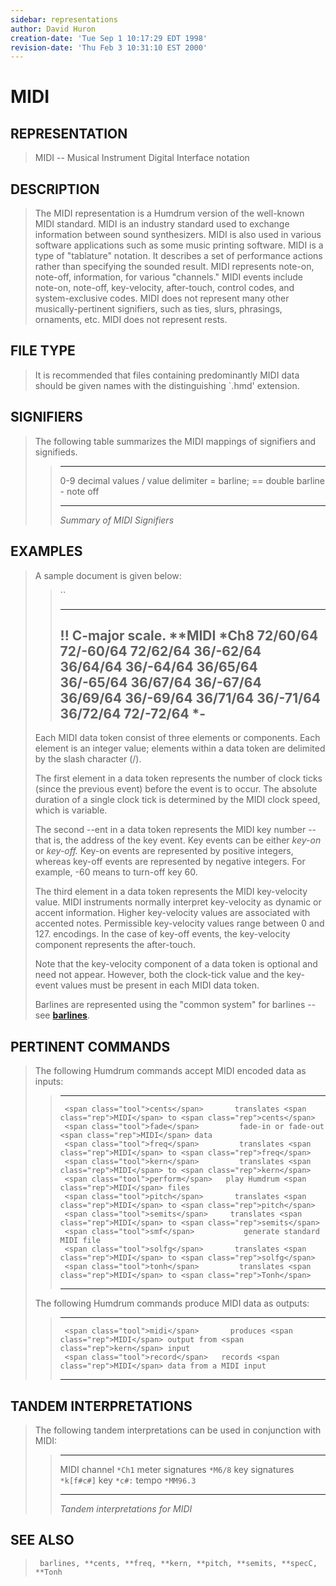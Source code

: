 ```yaml
---
sidebar: representations
author: David Huron
creation-date: 'Tue Sep 1 10:17:29 EDT 1998'
revision-date: 'Thu Feb 3 10:31:10 EST 2000'
---
```



MIDI
===============================

## REPRESENTATION ##

> <span class="rep">MIDI</span> \-- Musical Instrument Digital Interface notation

## DESCRIPTION ##

> The <span class="rep">MIDI</span> representation is a Humdrum version of the well-known
> MIDI standard. MIDI is an industry standard used to exchange
> information between sound synthesizers. MIDI is also used in various
> software applications such as some music printing software. MIDI is a
> type of \"tablature\" notation. It describes a set of performance
> actions rather than specifying the sounded result. MIDI represents
> note-on, note-off, information, for various \"channels.\" MIDI events
> include note-on, note-off, key-velocity, after-touch, control codes,
> and system-exclusive codes. MIDI does not represent many other
> musically-pertinent signifiers, such as ties, slurs, phrasings,
> ornaments, etc. MIDI does not represent rests.

## FILE TYPE ##

> It is recommended that files containing predominantly <span class="rep">MIDI</span> data
> should be given names with the distinguishing \`.hmd\' extension.

## SIGNIFIERS ##

> The following table summarizes the <span class="rep">MIDI</span> mappings of signifiers
> and signifieds.
>
> >   ----- ----------------------------
> >   0-9   decimal values
> >   /     value delimiter
> >   =     barline; == double barline
> >   \-    note off
> >   ----- ----------------------------
> >
> > *Summary of <span class="rep">MIDI</span> Signifiers*

## EXAMPLES ##

> A sample document is given below:
>
> > ``
> >
> >   --------------------
> >   !! C-major scale.
> >   \*\*MIDI
> >   \*Ch8
> >   72/60/64
> >   72/-60/64 72/62/64
> >   36/-62/64 36/64/64
> >   36/-64/64 36/65/64
> >   36/-65/64 36/67/64
> >   36/-67/64 36/69/64
> >   36/-69/64 36/71/64
> >   36/-71/64 36/72/64
> >   72/-72/64
> >   \*-
> >   --------------------
> >
> Each <span class="rep">MIDI</span> data token consist of three elements or components.
> Each element is an integer value; elements within a data token are
> delimited by the slash character (/).
>
> The first element in a data token represents the number of clock ticks
> (since the previous event) before the event is to occur. The absolute
> duration of a single clock tick is determined by the MIDI clock speed,
> which is variable.
>
> The second \--ent in a data token represents the MIDI key number \--
> that is, the address of the key event. Key events can be either
> *key-on* or *key-off.* Key-on events are represented by positive
> integers, whereas key-off events are represented by negative integers.
> For example, -60 means to turn-off key 60.
>
> The third element in a data token represents the MIDI key-velocity
> value. MIDI instruments normally interpret key-velocity as dynamic or
> accent information. Higher key-velocity values are associated with
> accented notes. Permissible key-velocity values range between 0 and
> 127. encodings. In the case of key-off events, the key-velocity
> component represents the after-touch.
>
> Note that the key-velocity component of a data token is optional and
> need not appear. However, both the clock-tick value and the key-event
> values must be present in each <span class="rep">MIDI</span> data token.
>
> Barlines are represented using the \"common system\" for barlines \--
> see [**barlines**](barlines.rep.html).

## PERTINENT COMMANDS ##

> The following Humdrum commands accept <span class="rep">MIDI</span> encoded data as
> inputs:
>
> >   -- ----------------------------------------- -------------------------------------------
> >      <span class="tool">cents</span>       translates <span class="rep">MIDI</span> to <span class="rep">cents</span>
> >      <span class="tool">fade</span>         fade-in or fade-out <span class="rep">MIDI</span> data
> >      <span class="tool">freq</span>         translates <span class="rep">MIDI</span> to <span class="rep">freq</span>
> >      <span class="tool">kern</span>         translates <span class="rep">MIDI</span> to <span class="rep">kern</span>
> >      <span class="tool">perform</span>   play Humdrum <span class="rep">MIDI</span> files
> >      <span class="tool">pitch</span>       translates <span class="rep">MIDI</span> to <span class="rep">pitch</span>
> >      <span class="tool">semits</span>     translates <span class="rep">MIDI</span> to <span class="rep">semits</span>
> >      <span class="tool">smf</span>           generate standard MIDI file
> >      <span class="tool">solfg</span>       translates <span class="rep">MIDI</span> to <span class="rep">solfg</span>
> >      <span class="tool">tonh</span>         translates <span class="rep">MIDI</span> to <span class="rep">Tonh</span>
> >   -- ----------------------------------------- -------------------------------------------
> >
> The following Humdrum commands produce <span class="rep">MIDI</span> data as outputs:
>
> >   -- --------------------------------------- ------------------------------------------------------
> >      <span class="tool">midi</span>       produces <span class="rep">MIDI</span> output from <span class="rep">kern</span> input
> >      <span class="tool">record</span>   records <span class="rep">MIDI</span> data from a MIDI input
> >   -- --------------------------------------- ------------------------------------------------------
> >
## TANDEM INTERPRETATIONS ##

> The following tandem interpretations can be used in conjunction with
> <span class="rep">MIDI</span>:
>
> >   ------------------ ------------
> >   MIDI channel       `*Ch1`
> >   meter signatures   `*M6/8`
> >   key signatures     `*k[f#c#]`
> >   key                `*c#:`
> >   tempo              `*MM96.3`
> >   ------------------ ------------
> >
> > *Tandem interpretations for <span class="rep">MIDI</span>*

## SEE ALSO ##

> ` barlines, **cents, **freq, **kern, **pitch, **semits, **specC, **Tonh`

